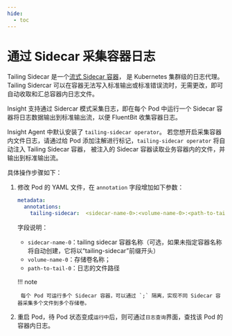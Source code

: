 ```yaml
---
hide:
  - toc
---
```


# 通过 Sidecar 采集容器日志

Tailing Sidecar 是一个[流式 Sidecar 容器](https://kubernetes.io/zh-cn/docs/concepts/cluster-administration/logging/#streaming-sidecar-container)，
是 Kubernetes 集群级的日志代理。Tailing Sidercar 可以在容器无法写入标准输出或标准错误流时，无需更改，即可自动收取和汇总容器内日志文件。

Insight 支持通过 Sidercar 模式采集日志，即在每个 Pod 中运行一个 Sidecar 容器将日志数据输出到标准输出流，以便 FluentBit 收集容器日志。

Insight Agent 中默认安装了 `tailing-sidecar operator`。
若您想开启采集容器内文件日志，请通过给 Pod 添加注解进行标记，`tailing-sidecar operator` 将自动注入 Tailing Sidecar 容器，
被注入的 Sidecar 容器读取业务容器内的文件，并输出到标准输出流。

具体操作步骤如下：

1. 修改 Pod 的 YAML 文件，在 `annotation` 字段增加如下参数：

    ```yaml
    metadata:
      annotations:
        tailing-sidecar:  <sidecar-name-0>:<volume-name-0>:<path-to-tail-0>;<sidecar-name-1>:<volume-name-1>:<path-to-tail-1>
    ```

    字段说明：

    - `sidecar-name-0`：tailing sidecar 容器名称（可选，如果未指定容器名称将自动创建，它将以“tailing-sidecar”前缀开头）
    - `volume-name-0`：存储卷名称；
    - `path-to-tail-0`：日志的文件路径

    !!! note

        每个 Pod 可运行多个 Sidecar 容器，可以通过 `;` 隔离，实现不同 Sidecar 容器采集多个文件到多个存储卷。

2. 重启 Pod，待 Pod 状态变成`运行中`后，则可通过`日志查询`界面，查找该 Pod 的容器内日志。
